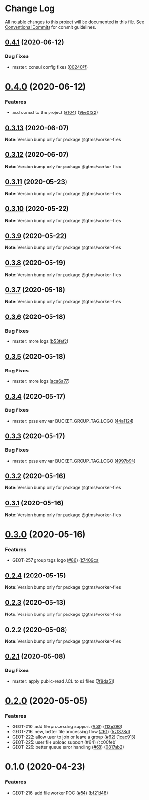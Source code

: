 # Change Log

All notable changes to this project will be documented in this file.
See [Conventional Commits](https://conventionalcommits.org) for commit guidelines.

## [0.4.1](https://github.com/mariusz-kabala/gtms-backend/compare/@gtms/worker-files@0.4.0...@gtms/worker-files@0.4.1) (2020-06-12)


### Bug Fixes

* master: consul config fixes ([002407f](https://github.com/mariusz-kabala/gtms-backend/commit/002407f65f476e4b2d452dc68291cad426aa866d))





# [0.4.0](https://github.com/mariusz-kabala/gtms-backend/compare/@gtms/worker-files@0.3.13...@gtms/worker-files@0.4.0) (2020-06-12)


### Features

* add consul to the project ([#104](https://github.com/mariusz-kabala/gtms-backend/issues/104)) ([9be0f22](https://github.com/mariusz-kabala/gtms-backend/commit/9be0f22bae6edcf4a605b8bfe40f9ac9078b289d))





## [0.3.13](https://github.com/mariusz-kabala/gtms-backend/compare/@gtms/worker-files@0.3.12...@gtms/worker-files@0.3.13) (2020-06-07)

**Note:** Version bump only for package @gtms/worker-files





## [0.3.12](https://github.com/mariusz-kabala/gtms-backend/compare/@gtms/worker-files@0.3.11...@gtms/worker-files@0.3.12) (2020-06-07)

**Note:** Version bump only for package @gtms/worker-files





## [0.3.11](https://github.com/mariusz-kabala/gtms-backend/compare/@gtms/worker-files@0.3.10...@gtms/worker-files@0.3.11) (2020-05-23)

**Note:** Version bump only for package @gtms/worker-files





## [0.3.10](https://github.com/mariusz-kabala/gtms-backend/compare/@gtms/worker-files@0.3.9...@gtms/worker-files@0.3.10) (2020-05-22)

**Note:** Version bump only for package @gtms/worker-files





## [0.3.9](https://github.com/mariusz-kabala/gtms-backend/compare/@gtms/worker-files@0.3.8...@gtms/worker-files@0.3.9) (2020-05-22)

**Note:** Version bump only for package @gtms/worker-files





## [0.3.8](https://github.com/mariusz-kabala/gtms-backend/compare/@gtms/worker-files@0.3.7...@gtms/worker-files@0.3.8) (2020-05-19)

**Note:** Version bump only for package @gtms/worker-files





## [0.3.7](https://github.com/mariusz-kabala/gtms-backend/compare/@gtms/worker-files@0.3.6...@gtms/worker-files@0.3.7) (2020-05-18)

**Note:** Version bump only for package @gtms/worker-files





## [0.3.6](https://github.com/mariusz-kabala/gtms-backend/compare/@gtms/worker-files@0.3.5...@gtms/worker-files@0.3.6) (2020-05-18)


### Bug Fixes

* master: more logs ([b53fef2](https://github.com/mariusz-kabala/gtms-backend/commit/b53fef2e99134f465f29081757c977e115417f85))





## [0.3.5](https://github.com/mariusz-kabala/gtms-backend/compare/@gtms/worker-files@0.3.4...@gtms/worker-files@0.3.5) (2020-05-18)


### Bug Fixes

* master: more logs ([aca6a77](https://github.com/mariusz-kabala/gtms-backend/commit/aca6a770685ead11a5cdc72bbaf59b868ac07503))





## [0.3.4](https://github.com/mariusz-kabala/gtms-backend/compare/@gtms/worker-files@0.3.3...@gtms/worker-files@0.3.4) (2020-05-17)


### Bug Fixes

* master: pass env var BUCKET_GROUP_TAG_LOGO ([44a1124](https://github.com/mariusz-kabala/gtms-backend/commit/44a112461fb9836f64e53fe2a901c9ac62af67f9))





## [0.3.3](https://github.com/mariusz-kabala/gtms-backend/compare/@gtms/worker-files@0.3.2...@gtms/worker-files@0.3.3) (2020-05-17)


### Bug Fixes

* master: pass env var BUCKET_GROUP_TAG_LOGO ([4997b94](https://github.com/mariusz-kabala/gtms-backend/commit/4997b9441e7d5a2d3869206c71adf8ae2abde9c0))





## [0.3.2](https://github.com/mariusz-kabala/gtms-backend/compare/@gtms/worker-files@0.3.1...@gtms/worker-files@0.3.2) (2020-05-16)

**Note:** Version bump only for package @gtms/worker-files





## [0.3.1](https://github.com/mariusz-kabala/gtms-backend/compare/@gtms/worker-files@0.3.0...@gtms/worker-files@0.3.1) (2020-05-16)

**Note:** Version bump only for package @gtms/worker-files





# [0.3.0](https://github.com/mariusz-kabala/gtms-backend/compare/@gtms/worker-files@0.2.4...@gtms/worker-files@0.3.0) (2020-05-16)


### Features

* GEOT-257 group tags logo ([#86](https://github.com/mariusz-kabala/gtms-backend/issues/86)) ([b7409ca](https://github.com/mariusz-kabala/gtms-backend/commit/b7409ca33646c580717332765d63af9cd53025ed))





## [0.2.4](https://github.com/mariusz-kabala/gtms-backend/compare/@gtms/worker-files@0.2.3...@gtms/worker-files@0.2.4) (2020-05-15)

**Note:** Version bump only for package @gtms/worker-files





## [0.2.3](https://github.com/mariusz-kabala/gtms-backend/compare/@gtms/worker-files@0.2.2...@gtms/worker-files@0.2.3) (2020-05-13)

**Note:** Version bump only for package @gtms/worker-files





## [0.2.2](https://github.com/mariusz-kabala/gtms-backend/compare/@gtms/worker-files@0.2.1...@gtms/worker-files@0.2.2) (2020-05-08)

**Note:** Version bump only for package @gtms/worker-files





## [0.2.1](https://github.com/mariusz-kabala/gtms-backend/compare/@gtms/worker-files@0.2.0...@gtms/worker-files@0.2.1) (2020-05-08)


### Bug Fixes

* master: apply public-read ACL to s3 files ([7f8da51](https://github.com/mariusz-kabala/gtms-backend/commit/7f8da51e4080ddd3056ce2f23014fdf4903eb399))





# [0.2.0](https://github.com/mariusz-kabala/gtms-backend/compare/@gtms/worker-files@0.1.0...@gtms/worker-files@0.2.0) (2020-05-05)


### Features

* GEOT-216: add file processing support ([#59](https://github.com/mariusz-kabala/gtms-backend/issues/59)) ([f12e296](https://github.com/mariusz-kabala/gtms-backend/commit/f12e2964d7173f9d53c7b213fb35bc6322acd700))
* GEOT-216: new, better file processing flow ([#61](https://github.com/mariusz-kabala/gtms-backend/issues/61)) ([52f378d](https://github.com/mariusz-kabala/gtms-backend/commit/52f378d26468fdb1bf3c8c6553e9b70ec43c609b))
* GEOT-222: allow user to join or leave a group ([#62](https://github.com/mariusz-kabala/gtms-backend/issues/62)) ([1cac918](https://github.com/mariusz-kabala/gtms-backend/commit/1cac918587077492d0dddfc0fe874f08dec91500))
* GEOT-225: user file upload support ([#64](https://github.com/mariusz-kabala/gtms-backend/issues/64)) ([cc00feb](https://github.com/mariusz-kabala/gtms-backend/commit/cc00febb9469bc238187b3f92b15a8871802b097))
* GEOT-229: better queue error handling ([#68](https://github.com/mariusz-kabala/gtms-backend/issues/68)) ([0817ab2](https://github.com/mariusz-kabala/gtms-backend/commit/0817ab203739afd9b0665996315a01f6df26ac77))





# 0.1.0 (2020-04-23)


### Features

* GEOT-216: add file worker POC ([#54](https://github.com/mariusz-kabala/gtms-backend/issues/54)) ([bf21d48](https://github.com/mariusz-kabala/gtms-backend/commit/bf21d4822f0978c86ca95b46b79aaced828c333b))
